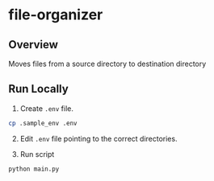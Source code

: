# file-organizer

## Overview
Moves files from a source directory to destination directory

## Run Locally
1. Create `.env` file.
```bash
cp .sample_env .env
```

2. Edit `.env` file pointing to the correct directories.

3. Run script
```bash
python main.py
```
 